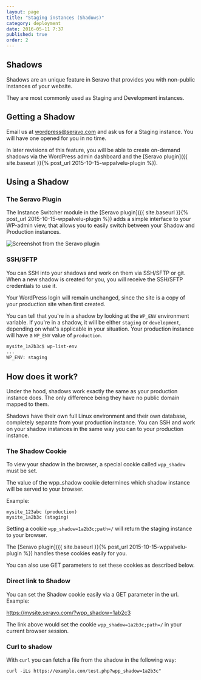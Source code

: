 ```yaml
---
layout: page
title: "Staging instances (Shadows)"
category: deployment
date: 2016-05-11 7:37
published: true
order: 2
---
```


## Shadows

Shadows are an unique feature in Seravo that provides you with non-public instances of your website.

They are most commonly used as Staging and Development instances.

## Getting a Shadow

Email us at [wordpress@seravo.com](mailto:wordpress@seravo.com) and ask us for a Staging instance. You will have one opened for you in no time.

In later revisions of this feature, you will be able to create on-demand shadows via the WordPress admin dashboard and the [Seravo plugin]({{ site.baseurl }}{% post_url 2015-10-15-wppalvelu-plugin %}).

## Using a Shadow

### The Seravo Plugin

The Instance Switcher module in the [Seravo plugin]({{ site.baseurl }}{% post_url 2015-10-15-wppalvelu-plugin %}) adds a simple interface to your WP-admin view, that allows you to easily switch between your Shadow and Production instances.

![Screenshot from the Seravo plugin]({{site.baseurl}}/images/instance-switcher.png)

### SSH/SFTP

You can SSH into your shadows and work on them via SSH/SFTP or git. When a new shadow is created for you, you will receive the SSH/SFTP credentials to use it.

Your WordPress login will remain unchanged, since the site is a copy of your production site when first created.

You can tell that you're in a shadow by looking at the `WP_ENV` environment variable. If you're in a shadow, it will be either `staging` or `development`, depending on what's applicable in your situation. Your production instance will have a `WP_ENV` value of `production`.

```bash
mysite_1a2b3c$ wp-list-env
...
WP_ENV: staging
```

## How does it work?

Under the hood, shadows work exactly the same as your production instance does. The only difference being they have no public domain mapped to them.

Shadows have their own full Linux environment and their own database, completely separate from your production instance. You can SSH and work on your shadow instances in the same way you can to your production instance.

### The Shadow Cookie

To view your shadow in the browser, a special cookie called `wpp_shadow` must be set.

The value of the wpp_shadow cookie determines which shadow instance will be served to your browser.

Example:

```
mysite_123abc (production)
mysite_1a2b3c (staging)
```

Setting a cookie `wpp_shadow=1a2b3c;path=/` will return the staging instance to your browser.

The [Seravo plugin]({{ site.baseurl }}{% post_url 2015-10-15-wppalvelu-plugin %}) handles these cookies easily for you.

You can also use GET parameters to set these cookies as described below.

### Direct link to Shadow

You can set the Shadow cookie easily via a GET parameter in the url. Example:

https://mysite.seravo.com/?wpp_shadow=1ab2c3

The link above would set the cookie `wpp_shadow=1a2b3c;path=/` in your current browser session.

### Curl to shadow

With `curl` you can fetch a file from the shadow in the following way:

```
curl -iLs https://example.com/test.php?wpp_shadow=1a2b3c"
```
